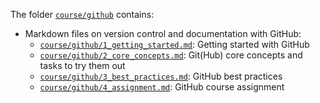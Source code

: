 The folder [`course/github`](https://github.com/RISE-UNIBAS/clean-code/tree/main/course/github) contains:

- Markdown files on version control and documentation with GitHub:
  - [`course/github/1_getting_started.md`](1_getting_started.md): Getting started with GitHub
  - [`course/github/2_core_concepts.md`](github/2_core_concepts.md): Git(Hub) core concepts and tasks to try them out
  - [`course/github/3_best_practices.md`](3_best_practices.md): GitHub best practices
  - [`course/github/4_assignment.md`](4_assignment.md): GitHub course assignment